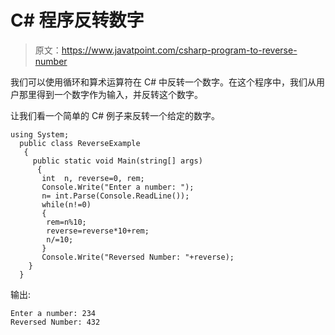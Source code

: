 # C# 程序反转数字

> 原文：<https://www.javatpoint.com/csharp-program-to-reverse-number>

我们可以使用循环和算术运算符在 C# 中反转一个数字。在这个程序中，我们从用户那里得到一个数字作为输入，并反转这个数字。

让我们看一个简单的 C# 例子来反转一个给定的数字。

```
using System;
  public class ReverseExample
   {
     public static void Main(string[] args)
      {
       int  n, reverse=0, rem;         
       Console.Write("Enter a number: ");    
       n= int.Parse(Console.ReadLine());   
       while(n!=0)    
       {    
        rem=n%10;      
        reverse=reverse*10+rem;    
        n/=10;    
       }    
       Console.Write("Reversed Number: "+reverse);     
    }
  }

```

输出:

```
Enter a number: 234  
Reversed Number: 432

```